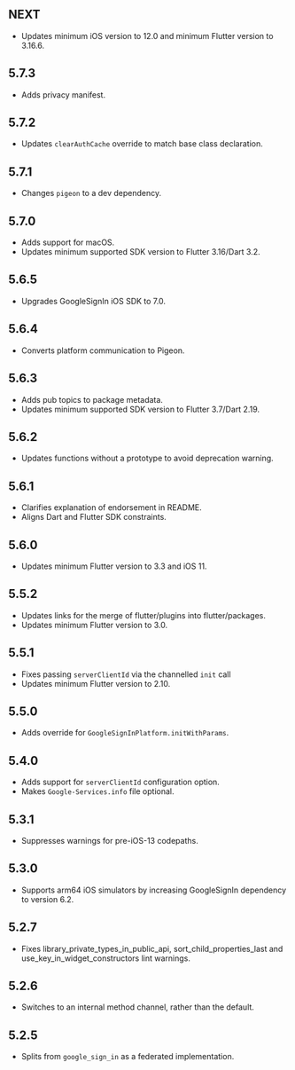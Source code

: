 ## NEXT

* Updates minimum iOS version to 12.0 and minimum Flutter version to 3.16.6.

## 5.7.3

* Adds privacy manifest.

## 5.7.2

* Updates `clearAuthCache` override to match base class declaration.

## 5.7.1

* Changes `pigeon` to a dev dependency.

## 5.7.0

* Adds support for macOS.
* Updates minimum supported SDK version to Flutter 3.16/Dart 3.2.

## 5.6.5

* Upgrades GoogleSignIn iOS SDK to 7.0.

## 5.6.4

* Converts platform communication to Pigeon.

## 5.6.3

* Adds pub topics to package metadata.
* Updates minimum supported SDK version to Flutter 3.7/Dart 2.19.

## 5.6.2

* Updates functions without a prototype to avoid deprecation warning.

## 5.6.1

* Clarifies explanation of endorsement in README.
* Aligns Dart and Flutter SDK constraints.

## 5.6.0

* Updates minimum Flutter version to 3.3 and iOS 11.

## 5.5.2

* Updates links for the merge of flutter/plugins into flutter/packages.
* Updates minimum Flutter version to 3.0.

## 5.5.1

* Fixes passing `serverClientId` via the channelled `init` call
* Updates minimum Flutter version to 2.10.

## 5.5.0

* Adds override for `GoogleSignInPlatform.initWithParams`.

## 5.4.0

* Adds support for `serverClientId` configuration option.
* Makes `Google-Services.info` file optional.

## 5.3.1

* Suppresses warnings for pre-iOS-13 codepaths.

## 5.3.0

* Supports arm64 iOS simulators by increasing GoogleSignIn dependency to version 6.2.

## 5.2.7

* Fixes library_private_types_in_public_api, sort_child_properties_last and use_key_in_widget_constructors
  lint warnings.

## 5.2.6

* Switches to an internal method channel, rather than the default.

## 5.2.5

* Splits from `google_sign_in` as a federated implementation.
